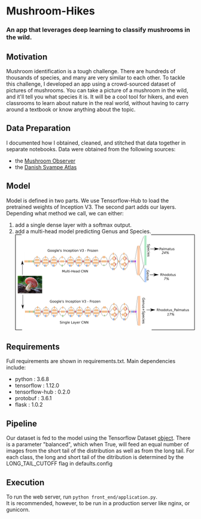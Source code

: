 # Mushroom-Hikes

### An app that leverages deep learning to classify mushrooms in the wild.  

## Motivation
Mushroom identification is a tough challenge. There are hundreds of thousands of species, and many are very similar to each other. To tackle this challenge, I developed an app using a crowd-sourced dataset of pictures of mushrooms. You can take a picture of a mushroom in the wild, and it'll tell you what species it is. It will be a cool tool for hikers, and even classrooms to learn about nature in the real world, without having to carry around a textbook or know anything about the topic.

## Data Preparation
I documented how I obtained, cleaned, and stitched that data together in separate notebooks. Data were obtained from the following sources:  
* the [Mushroom Observer](https://mushroomobserver.org/)
* the [Danish Svampe Atlas](https://snm.ku.dk/english/news/all_news/2018/2018.5/the-fungi-classification-challenge/)  



## Model
Model is defined in two parts. We use Tensorflow-Hub to load the pretrained weights of Inception V3. The second part adds our layers. Depending what method we call, we can either:    
1) add a single dense layer with a softmax output.  
2) add a multi-head model predicting Genus and Species.   
![System Pipeline](https://github.com/pablo-martin/Mushroom-Hikes/blob/dev/static/Model_Diagram.jpg)

## Requirements  
Full requirements are shown in requirements.txt. Main dependencies include:  
* python : 3.6.8
* tensorflow : 1.12.0
* tensorflow-hub : 0.2.0
* protobuf : 3.6.1
* flask : 1.0.2  

## Pipeline
Our dataset is fed to the model using the Tensorflow Dataset [object](https://www.tensorflow.org/api_docs/python/tf/data/Dataset). There is a parameter "balanced", which when True, will feed an equal number of images from the short tail of the distribution as well as from the long tail. For each class, the long and short tail of the ditribution is determined by the LONG_TAIL_CUTOFF flag in defaults.config  

## Execution
To run the web server, run `python front_end/application.py`.  
It is recommended, however, to be run in a production server like nginx, or gunicorn.
